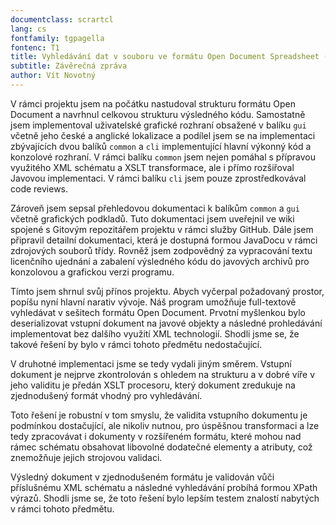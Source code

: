 ```yaml
---
documentclass: scrartcl
lang: cs
fontfamily: tgpagella
fontenc: T1
title: Vyhledávání dat v souboru ve formátu Open Document Spreadsheet (Java) Tým B
subtitle: Závěrečná zpráva
author: Vít Novotný
---
```


V rámci projektu jsem na počátku nastudoval strukturu formátu Open Document a
navrhnul celkovou strukturu výsledného kódu. Samostatně jsem implementoval
uživatelské grafické rozhraní obsažené v balíku `gui` včetně jeho české a
anglické lokalizace a podílel jsem se na implementaci zbývajících dvou balíků
`common` a `cli` implementující hlavní výkonný kód a konzolové rozhraní. V
rámci balíku `common` jsem nejen pomáhal s přípravou využitého XML schématu a
XSLT transformace, ale i přímo rozšiřoval Javovou implementaci. V rámci balíku
`cli` jsem pouze zprostředkovával code reviews.

Zároveň jsem sepsal přehledovou dokumentaci k balíkům `common` a `gui` včetně
grafických podkladů. Tuto dokumentaci jsem uveřejnil ve wiki spojené s Gitovým
repozitářem projektu v rámci služby GitHub. Dále jsem připravil detailní
dokumentaci, která je dostupná formou JavaDocu v rámci zdrojových souborů
třídy. Rovněž jsem zodpovědný za vypracování textu licenčního ujednání a
zabalení výsledného kódu do javových archivů pro konzolovou a grafickou verzi
programu.

Tímto jsem shrnul svůj přínos projektu. Abych vyčerpal požadovaný prostor,
popíšu nyní hlavní narativ vývoje. Náš program umožňuje full-textově vyhledávat
v sešitech formátu Open Document. Prvotní myšlenkou bylo deserializovat vstupní
dokument na javové objekty a následné prohledávání implementovat bez dalšího
využití XML technologií. Shodli jsme se, že takové řešení by bylo v rámci
tohoto předmětu nedostačující.

V druhotné implementaci jsme se tedy vydali jiným směrem. Vstupní dokument je
nejprve zkontrolován s ohledem na strukturu a v dobré víře v jeho validitu je
předán XSLT procesoru, který dokument zredukuje na zjednodušený formát vhodný
pro vyhledávání.

Toto řešení je robustní v tom smyslu, že validita vstupního dokumentu je
podmínkou dostačující, ale nikoliv nutnou, pro úspěšnou transformaci a lze tedy
zpracovávat i dokumenty v rozšířeném formátu, které mohou nad rámec schématu
obsahovat libovolné dodatečné elementy a atributy, což znemožňuje jejich
strojovou validaci.

Výsledný dokument v zjednodušeném formátu je validován vůči příslušnému XML
schématu a následné vyhledávání probíhá formou XPath výrazů. Shodli jsme se, že
toto řešení bylo lepším testem znalostí nabytých v rámci tohoto předmětu.
